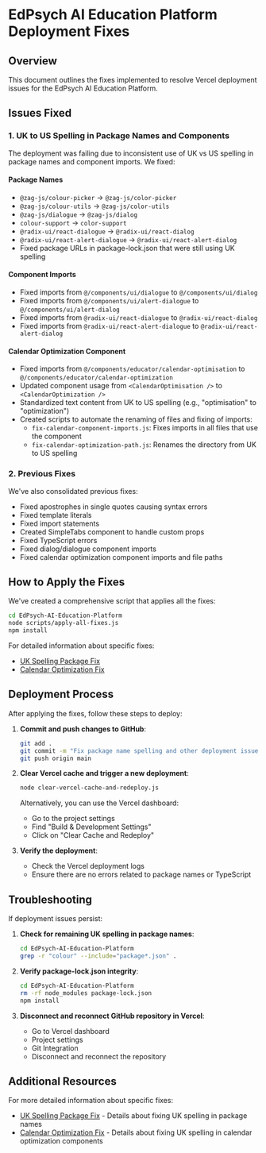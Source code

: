 # EdPsych AI Education Platform Deployment Fixes

## Overview

This document outlines the fixes implemented to resolve Vercel deployment issues for the EdPsych AI Education Platform.

## Issues Fixed

### 1. UK to US Spelling in Package Names and Components

The deployment was failing due to inconsistent use of UK vs US spelling in package names and component imports. We fixed:

#### Package Names
- `@zag-js/colour-picker` → `@zag-js/color-picker`
- `@zag-js/colour-utils` → `@zag-js/color-utils`
- `@zag-js/dialogue` → `@zag-js/dialog`
- `colour-support` → `color-support`
- `@radix-ui/react-dialogue` → `@radix-ui/react-dialog`
- `@radix-ui/react-alert-dialogue` → `@radix-ui/react-alert-dialog`
- Fixed package URLs in package-lock.json that were still using UK spelling

#### Component Imports
- Fixed imports from `@/components/ui/dialogue` to `@/components/ui/dialog`
- Fixed imports from `@/components/ui/alert-dialogue` to `@/components/ui/alert-dialog`
- Fixed imports from `@radix-ui/react-dialogue` to `@radix-ui/react-dialog`
- Fixed imports from `@radix-ui/react-alert-dialogue` to `@radix-ui/react-alert-dialog`

#### Calendar Optimization Component
- Fixed imports from `@/components/educator/calendar-optimisation` to `@/components/educator/calendar-optimization`
- Updated component usage from `<CalendarOptimisation />` to `<CalendarOptimization />`
- Standardized text content from UK to US spelling (e.g., "optimisation" to "optimization")
- Created scripts to automate the renaming of files and fixing of imports:
  - `fix-calendar-component-imports.js`: Fixes imports in all files that use the component
  - `fix-calendar-optimization-path.js`: Renames the directory from UK to US spelling

### 2. Previous Fixes

We've also consolidated previous fixes:

- Fixed apostrophes in single quotes causing syntax errors
- Fixed template literals
- Fixed import statements
- Created SimpleTabs component to handle custom props
- Fixed TypeScript errors
- Fixed dialog/dialogue component imports
- Fixed calendar optimization component imports and file paths

## How to Apply the Fixes

We've created a comprehensive script that applies all the fixes:

```bash
cd EdPsych-AI-Education-Platform
node scripts/apply-all-fixes.js
npm install
```

For detailed information about specific fixes:
- [UK Spelling Package Fix](uk-spelling-package-fix.md)
- [Calendar Optimization Fix](calendar-optimization-fix.md)

## Deployment Process

After applying the fixes, follow these steps to deploy:

1. **Commit and push changes to GitHub**:
   ```bash
   git add .
   git commit -m "Fix package name spelling and other deployment issues"
   git push origin main
   ```

2. **Clear Vercel cache and trigger a new deployment**:
   ```bash
   node clear-vercel-cache-and-redeploy.js
   ```
   
   Alternatively, you can use the Vercel dashboard:
   - Go to the project settings
   - Find "Build & Development Settings"
   - Click on "Clear Cache and Redeploy"

3. **Verify the deployment**:
   - Check the Vercel deployment logs
   - Ensure there are no errors related to package names or TypeScript

## Troubleshooting

If deployment issues persist:

1. **Check for remaining UK spelling in package names**:
   ```bash
   cd EdPsych-AI-Education-Platform
   grep -r "colour" --include="package*.json" .
   ```

2. **Verify package-lock.json integrity**:
   ```bash
   cd EdPsych-AI-Education-Platform
   rm -rf node_modules package-lock.json
   npm install
   ```

3. **Disconnect and reconnect GitHub repository in Vercel**:
   - Go to Vercel dashboard
   - Project settings
   - Git Integration
   - Disconnect and reconnect the repository

## Additional Resources

For more detailed information about specific fixes:

- [UK Spelling Package Fix](uk-spelling-package-fix.md) - Details about fixing UK spelling in package names
- [Calendar Optimization Fix](calendar-optimization-fix.md) - Details about fixing UK spelling in calendar optimization components
